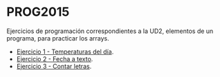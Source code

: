 # PROG2015

Ejercicios de programación correspondientes a la UD2, elementos de un programa, para practicar los arrays.

- [Ejercicio 1 - Temperaturas del día](./01_temperaturas_dia/).
- [Ejercicio 2 - Fecha a texto](./02_fecha_texto/).
- [Ejercicio 3 - Contar letras](./03_contar_letras/).

